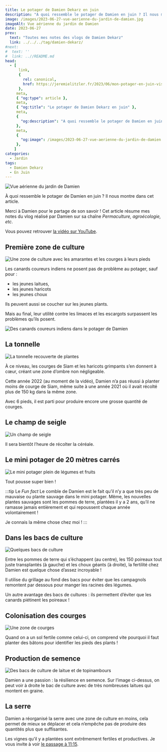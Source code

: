 ```yaml
---
title: Le potager de Damien Dekarz en juin
description: "A quoi ressemble le potager de Damien en juin ? Il nous montre dans cet article."
image: /images/2023-06-27-vue-aerienne-du-jardin-de-damien.jpg
imageAlt: Vue aérienne du jardin de Damien
date: 2023-06-27
prev:
  text: "Toutes mes notes des vlogs de Damien Dekarz"
  link: ../../../tag/damien-dekarz/
#next:
#  text: ''
#  link: ..//README.md
head:
  - [
      link,
      {
        rel: canonical,
        href: https://jeremielitzler.fr/2023/06/mon-potager-en-juin-visite-damien-dekarz,
      },
     meta,
     { "og:type": article },
     meta,
     { "og:title": "Le potager de Damien Dekarz en juin" },
     meta,
     {
       "og:description": "A quoi ressemble le potager de Damien en juin ? Il nous montre dans cet article.",
     },
     meta,
     {
       "og:image": /images/2023-06-27-vue-aerienne-du-jardin-de-damien.jpg,
     },
    ]
categories:
  - Jardin
tags:
  - Damien Dekarz
  - En Juin
---
```


![Vue aérienne du jardin de Damien](/images/2023-06-27-vue-aerienne-du-jardin-de-damien.jpg 'Crédits : image extraite du vlog de Damien Dekarz')

À quoi ressemble le potager de Damien en juin ? Il nous montre dans cet article.

Merci à Damien pour le partage de son savoir ! Cet article résume mes notes du vlog réalisé par Damien sur sa chaîne _Permaculture, agroécologie, etc_.

<!-- more -->

Vous pouvez retrouver [la vidéo sur YouTube](https://www.youtube.com/watch?v=6aS2fXJ6xs8).

## Première zone de culture

![Une zone de culture avec les amarantes et les courges à leurs pieds](images/une-zone-de-culture-avec-les-amarantes-et-les-courges-a-leurs-pieds.jpg 'Crédits : image extraite du vlog de Damien Dekarz')

Les canards coureurs indiens ne posent pas de problème au potager, sauf pour :

- les jeunes laitues,
- les jeunes haricots
- les jeunes choux

Ils peuvent aussi se coucher sur les jeunes plants.

Mais au final, leur utilité contre les limaces et les escargots surpassent les problèmes qu’ils posent.

![Des canards coureurs indiens dans le potager de Damien](images/des-canards-coureux-indiens-dans-le-potager-de-damien.jpg 'Crédits : image extraite du vlog de Damien Dekarz')

## La tonnelle

![La tonnelle recouverte de plantes](images/la-tonnelle-recouverte-de-plantes.jpg 'Crédits : image extraite du vlog de Damien Dekarz')

À ce niveau, les courges de Siam et les haricots grimpants s’en donnent à cœur, créant une zone d’ombre non négligeable.

Cette année 2022 (au moment de la vidéo), Damien n’a pas réussi à planter moins de courge de Siam, même suite à une année 2021 où il avait récolté plus de 150 kg dans la même zone.

Avec 6 pieds, il est parti pour produire encore une grosse quantité de courges.

## Le champ de seigle

![Un champ de seigle](images/un-champ-de-seigle.jpg 'Crédits : image extraite du vlog de Damien Dekarz')

Il sera bientôt l’heure de récolter la céréale.

## Le mini potager de 20 mètres carrés

![Le mini potager plein de légumes et fruits](images/la-mini-potager-plein-de-legumes-et-fruits.jpg 'Crédits : image extraite du vlog de Damien Dekarz')

Tout pousse super bien !

:::tip Le <em>Fun fact</em> Le comble de Damien est le fait qu’il n’y a que très peu de mauvaise ou plante sauvage dans le mini potager. Même, les nouvelles plantes sauvages sont les pommes de terre, plantées il y a 2 ans, qu’il ne ramasse jamais entièrement et qui repoussent chaque année volontairement !

Je connais la même chose chez moi ! :::

## Dans les bacs de culture

![Quelques bacs de culture](images/quelques-bacs-de-culture.jpg 'Crédits : image extraite du vlog de Damien Dekarz')

Entre les pommes de terre qui s’échappent (au centre), les 150 poireaux tout juste transplantés (à gauche) et les choux géants (à droite), la fertilité chez Damien est quelque chose d’assez incroyable !

Il utilise du grillage au fond des bacs pour éviter que les campagnols remontent par dessous pour manger les racines des légumes.

Un autre avantage des bacs de cultures : ils permettent d’éviter que les canards piétinent les poireaux !

## Colonisation des courges

![Une zone de courges](images/une-zone-de-courges.jpg 'Crédits : image extraite du vlog de Damien Dekarz')

Quand on a un sol fertile comme celui-ci, on comprend vite pourquoi il faut planter des bâtons pour identifier les pieds des plants !

## Production de semence

![Des bacs de culture de laitue et de topinambours](images/des-bacs-de-culture-de-laitue-et-de-topinambours.jpg 'Crédits : image extraite du vlog de Damien Dekarz')

Damien a une passion : la résilience en semence. Sur l’image ci-dessus, on peut voir à droite le bac de culture avec de très nombreuses laitues qui montent en graine.

## La serre

Damien a réorganisé la serre avec une zone de culture en moins, cela permet de mieux se déplacer et cela n’empêche pas de produire des quantités plus que suffisantes.

Les vignes qu’il y a plantées sont extrêmement fertiles et productives. Je vous invite à voir [le passage à 11:15](https://youtu.be/6aS2fXJ6xs8?t=675).
